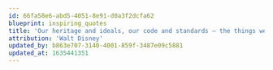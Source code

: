 ```yaml
---
id: 66fa58e6-abd5-4051-8e91-d0a3f2dcfa62
blueprint: inspiring_quotes
title: 'Our heritage and ideals, our code and standards – the things we live by and teach our children – are preserved or diminished by how freely we exchange ideas and feelings.'
attribution: 'Walt Disney'
updated_by: b863e707-3140-4001-859f-3487e09c5881
updated_at: 1635441351
---
```

